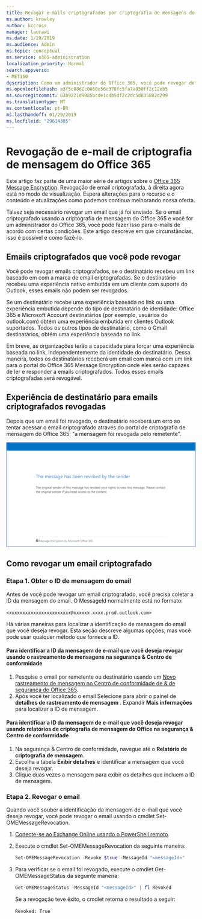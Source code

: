 ```yaml
---
title: Revogar e-mails criptografados por criptografia de mensagens do Office 365
ms.author: krowley
author: kccross
manager: laurawi
ms.date: 1/29/2019
ms.audience: Admin
ms.topic: conceptual
ms.service: o365-administration
localization_priority: Normal
search.appverid:
- MET150
description: Como um administrador do Office 365, você pode revogar determinados emails que tenham sido criptografadas com o Office 365 Message Encryption.
ms.openlocfilehash: a3f5c08d2c8660e56c378fc5fa7a850ff2c12eb5
ms.sourcegitcommit: 03b9221d9885bcde1cdb5df2c2dc5d835802d299
ms.translationtype: MT
ms.contentlocale: pt-BR
ms.lasthandoff: 01/29/2019
ms.locfileid: "29614385"
---
```

# <a name="office-365-message-encryption-email-revocation"></a>Revogação de e-mail de criptografia de mensagem do Office 365

Este artigo faz parte de uma maior série de artigos sobre o [Office 365 Message Encryption](ome.md). Revogação de email criptografada, à direita agora está no modo de visualização. Espera alterações para o recurso e o conteúdo e atualizações como podemos continua melhorando nossa oferta.

Talvez seja necessário revogar um email que já foi enviado. Se o email criptografado usando a criptografia de mensagem do Office 365 e você for um administrador do Office 365, você pode fazer isso para e-mails de acordo com certas condições. Este artigo descreve em que circunstâncias, isso é possível e como fazê-lo.
  
## <a name="encrypted-emails-that-you-can-revoke"></a>Emails criptografados que você pode revogar

Você pode revogar emails criptografados, se o destinatário recebeu um link baseado em com a marca de email criptografadas. Se o destinatário recebeu uma experiência nativo embutida em um cliente com suporte do Outlook, esses emails não podem ser revogados.

Se um destinatário recebe uma experiência baseada no link ou uma experiência embutida depende do tipo de destinatário de identidade: Office 365 e Microsoft Account destinatários (por exemplo, usuários do outlook.com) obtém uma experiência embutida em clientes Outlook suportados. Todos os outros tipos de destinatário, como o Gmail destinatários, obtém uma experiência baseada no link.

Em breve, as organizações terão a capacidade para forçar uma experiência baseada no link, independentemente da identidade do destinatário. Dessa maneira, todos os destinatários receberá um email com marca com um link para o portal do Office 365 Message Encryption onde eles serão capazes de ler e responder a emails criptografados. Todos esses emails criptografadas será revogável.
  
## <a name="recipient-experience-for-revoked-encrypted-emails"></a>Experiência de destinatário para emails criptografados revogadas

Depois que um email foi revogado, o destinatário receberá um erro ao tentar acessar o email criptografado através do portal de criptografia de mensagem do Office 365: "a mensagem foi revogada pelo remetente".

![Captura de tela que mostra um email criptografado revogado.](media/revoked-encrypted-email.png)

## <a name="how-to-revoke-an-encrypted-email"></a>Como revogar um email criptografado

### <a name="step-1-obtain-the-message-id-of-the-email"></a>Etapa 1. Obter o ID de mensagem do email

Antes de você pode revogar um email criptografado, você precisa coletar a ID da mensagem do email. O MessageId normalmente está no formato:

`<xxxxxxxxxxxxxxxxxxxxxxx@xxxxxx.xxxx.prod.outlook.com>`  

Há várias maneiras para localizar a identificação de mensagem do email que você deseja revogar. Esta seção descreve algumas opções, mas você pode usar qualquer método que fornece a ID.

#### <a name="to-identify-the-message-id-of-the-email-you-want-to-revoke-by-using-message-trace-in-the-security-amp-compliance-center"></a>Para identificar a ID da mensagem de e-mail que você deseja revogar usando o rastreamento de mensagens na segurança &amp; Centro de conformidade

1. Pesquise o email por remetente ou destinatário usando um [Novo rastreamento de mensagem no Centro de conformidade de & de segurança do Office 365](https://blogs.technet.microsoft.com/exchange/2018/05/02/new-message-trace-in-office-365-security-compliance-center/).
2. Após você ter localizado o email Selecione para abrir o painel de **detalhes de rastreamento de mensagem** . Expandir **Mais informações** para localizar a ID de mensagem.

#### <a name="to-identify-the-message-id-of-the-email-you-want-to-revoke-by-using-office-message-encryption-reports-in-the-security-amp-compliance-center"></a>Para identificar a ID da mensagem de e-mail que você deseja revogar usando relatórios de criptografia de mensagem do Office na segurança &amp; Centro de conformidade

1. Na segurança &amp; Centro de conformidade, navegue até o **Relatório de criptografia de mensagem**.
2. Escolha a tabela **Exibir detalhes** e identificar a mensagem que você deseja revogar.
3. Clique duas vezes a mensagem para exibir os detalhes que incluem a ID de mensagem.

### <a name="step-2-revoke-the-mail"></a>Etapa 2. Revogar o email  

Quando você souber a identificação da mensagem de e-mail que você deseja revogar, você pode revogar o email usando o cmdlet Set-OMEMessageRevocation.

1. [Conecte-se ao Exchange Online usando o PowerShell remoto](https://docs.microsoft.com/powershell/exchange/exchange-online/connect-to-exchange-online-powershell/connect-to-exchange-online-powershell?view=exchange-ps).

2. Execute o cmdlet Set-OMEMessageRevocation da seguinte maneira:

    ```powershell
    Set-OMEMessageRevocation -Revoke $true -MessageId "<messageId>"
    ```  

3. Para verificar se o email foi revogado, execute o cmdlet Get-OMEMessageStatus da seguinte maneira:

    ```powershell
    Get-OMEMessageStatus -MessageId "<messageId>" | fl Revoked
    ```  
    Se a revogação teve êxito, o cmdlet retorna o resultado a seguir:  

    `Revoked: True`
